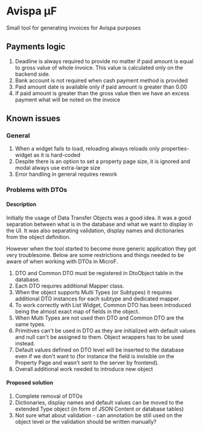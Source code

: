 # Avispa μF

Small tool for generating invoices for Avispa purposes

## Payments logic

1. Deadline is always required to provide no matter if paid amount is equal to gross value of whole invoice. This value is calculated only on the backend side.
2. Bank account is not required when cash payment method is provided
3. Paid amount date is available only if paid amount is greater than 0.00
4. If paid amount is greater than the gross value then we have an excess payment what will be noted on the invoice

## Known issues

### General
1. When a widget fails to load, reloading always reloads only properties-widget as it is hard-coded
2. Despite there is an option to set a property page size, it is ignored and modal always use extra-large size
3. Error handling in general requires rework

### Problems with DTOs

#### Description
Initially the usage of Data Transfer Objects was a good idea. It was a good separation
between what is in the database and what we want to display in the UI. It was also separating
validation, display names and dictionaries from the object definition.

However when the tool started to become more generic application they got very
troublesome. Below are some restrictions and things needed to be aware of
when working with DTOs in MicroF.

1. DTO and Common DTO must be registered in DtoObject table in the database.
2. Each DTO requires additional Mapper class.
3. When the object supports Multi Types (or Subtypes) it requires additional DTO instances for each subtype and dedicated mapper.
4. To work correctly with List Widget, Common DTO has been introduced being the almost exact map of fields in the object.
5. When Multi Types are not used then DTO and Common DTO are the same types.
6. Primitives can't be used in DTO as they are initialized with default values and null can't be assigned to them. Object wrappers has to be used instead.
7. Default values defined on DTO level will be inserted to the database even if we don't want to (for instance the field is invisible on the Property Page and wasn't sent to the server by frontend).
8. Overall additional work needed to introduce new object

#### Proposed solution
1. Complete removal of DTOs
2. Dictionaries, display names and default values can be moved to the extended Type object (in form of JSON Content or database tables)
3. Not sure what about validation - can annotation be still used on the object level or the validation should be written manually?
